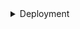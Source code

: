 
<details>
  <summary>Deployment</summary>
  1. Install maven<br>
<br>
2. Download tamcat<br>
   &emsp;curl http://archive.apache.org/dist/tomcat/tomcat-9/v9.0.64/bin/apache-tomcat-9.0.64.zip --output tomcat.zip<br>
<br>
3. Unarchive tomcat<br>
   &emsp;unzip tomcat.zip<br>
<br>
4. Assign rights to deployment and shutdown scritps<br>
   &emsp;cd to cinema dir<br>
   &emsp;chmod 777 deploy_cinema.sh<br>
   &emsp;chmod 777 shutdown_cinema.sh<br>
<br>
5. Configure application before deployment. For that find cinema.properties in app directory and edit it.<br>
  &emsp;5.1. Directory where posters for movies are saved: poster.path=/Users/oleg/Desktop/cinema/posters<br>
  &emsp;5.2. true - if derectory with saved posters must by deleted on app shutdown: poster.delete_posters_after_shutdown=true<br>
  &emsp;5.3. true if you want to run the app with virtual data base. Data will disappear after shutdown. false - app will try to connect to postgres<br> 
  &emsp;using parameters provided by you db.embedded=true<br>
  &emsp;5.4. db.driver=org.postgresql.Driver<br>
  &emsp;5.5. db.url=jdbc:postgresql://localhost:5432/postgres<br>
  &emsp;5.6. db.user.name=oleg<br>
  &emsp;5.7. db.user.password=0139<br>
<br>
6. Run deploy script with 2 parameters: 1 - app dir 2 - apache dir<br>
  &emsp;./deploy_cinema.sh /app_dir /apache dir<br>
<br>
7. app starting page is accessible at http://localhost:8080/cinema/admin/panel<br>
<br>
8. When app is no longer needed run shutdown script with 1 parameter: tomcat dir<br>
  &emsp;./shutdown_cinema.sh /tomcat_dir<br>
</details>

